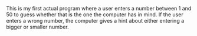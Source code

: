 This is my first actual program where a user enters a number between 1 and 50
to guess whether that is the one the computer has in mind.
If the user enters a wrong number, the computer gives a hint about either
entering a bigger or smaller number.
